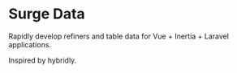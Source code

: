 # Surge Data
Rapidly develop refiners and table data for Vue + Inertia + Laravel applications.

Inspired by hybridly.